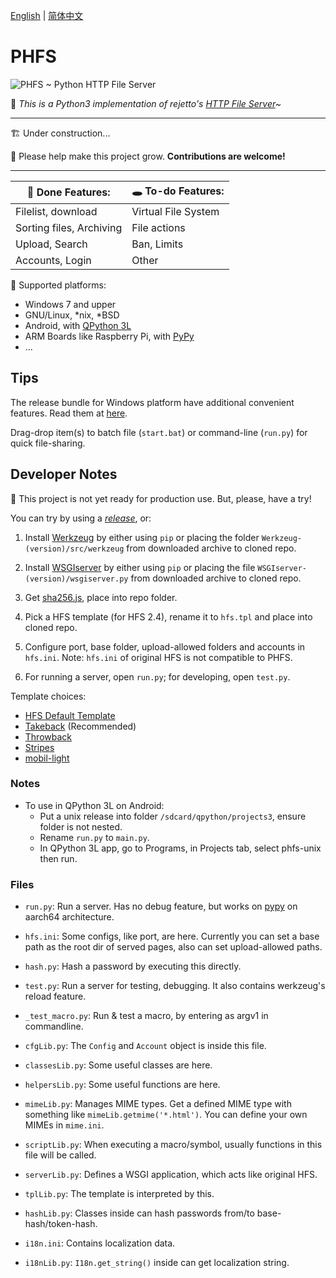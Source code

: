[English](./README.md) | [简体中文](./README-zh-CN.md)

# PHFS

![PHFS ~ Python HTTP File Server](https://repository-images.githubusercontent.com/367633470/9c58d900-d6c2-11eb-8afc-b1d42e698c22)

💫 *This is a Python3 implementation of rejetto's [HTTP File Server](https://github.com/rejetto/hfs2)~*

----
🏗 Under construction...

🎉 Please help make this project grow. **Contributions are welcome!**

----

| 👏 Done Features: | 🕳 To-do Features: |
| ---- | ---- |
| Filelist, download | Virtual File System |
| Sorting files, Archiving | File actions |
| Upload, Search | Ban, Limits |
| Accounts, Login | Other |


🍉 Supported platforms:

- Windows 7 and upper
- GNU/Linux, \*nix, \*BSD
- Android, with [QPython 3L](https://www.qpython.org/)
- ARM Boards like Raspberry Pi, with [PyPy](https://www.pypy.org/)
- ...

## Tips

The release bundle for Windows platform have additional convenient features. Read them at [here](https://github.com/NaitLee/phfs-bundler-win).

Drag-drop item(s) to batch file (`start.bat`) or command-line (`run.py`) for quick file-sharing.

## Developer Notes

👀 This project is not yet ready for production use. But, please, have a try!

You can try by using a *[release](https://github.com/NaitLee/PHFS/releases)*, or:

1. Install [Werkzeug](https://pypi.org/project/Werkzeug/#files) by either using `pip` or placing the folder `Werkzeug-(version)/src/werkzeug` from downloaded archive to cloned repo.

2. Install [WSGIserver](https://pypi.org/project/WSGIserver/#files) by either using `pip` or placing the file `WSGIserver-(version)/wsgiserver.py` from downloaded archive to cloned repo.

3. Get [sha256.js](https://github.com/AndersLindman/SHA256), place into repo folder.

4. Pick a HFS template (for HFS 2.4), rename it to `hfs.tpl` and place into cloned repo.

5. Configure port, base folder, upload-allowed folders and accounts in `hfs.ini`. Note: `hfs.ini` of original HFS is not compatible to PHFS.

6. For running a server, open `run.py`; for developing, open `test.py`.

Template choices:

- [HFS Default Template](https://github.com/rejetto/hfs2/raw/master/default.tpl)
- [Takeback](https://github.com/NaitLee/Takeback-HFS-Template/releases/latest) (Recommended)
- [Throwback](http://rejetto.com/forum/index.php?topic=12055.0)
- [Stripes](http://rejetto.com/forum/index.php?topic=13415.0)
- [mobil-light](http://rejetto.com/forum/index.php?topic=11754.msg1066583#msg1066583)

### Notes

- To use in QPython 3L on Android:
  - Put a unix release into folder `/sdcard/qpython/projects3`, ensure folder is not nested.
  - Rename `run.py` to `main.py`.
  - In QPython 3L app, go to Programs, in Projects tab, select phfs-unix then run.

### Files

- `run.py`: Run a server. Has no debug feature, but works on [pypy](https://www.pypy.org/) on aarch64 architecture.
- `hfs.ini`: Some configs, like port, are here. Currently you can set a base path as the root dir of served pages, also can set upload-allowed paths.
- `hash.py`: Hash a password by executing this directly.

- `test.py`: Run a server for testing, debugging. It also contains werkzeug's reload feature.
- `_test_macro.py`: Run & test a macro, by entering as argv1 in commandline.

- `cfgLib.py`: The `Config` and `Account` object is inside this file.
- `classesLib.py`: Some useful classes are here.
- `helpersLib.py`: Some useful functions are here.
- `mimeLib.py`: Manages MIME types. Get a defined MIME type with something like `mimeLib.getmime('*.html')`. You can define your own MIMEs in `mime.ini`.
- `scriptLib.py`: When executing a macro/symbol, usually functions in this file will be called.
- `serverLib.py`: Defines a WSGI application, which acts like original HFS.
- `tplLib.py`: The template is interpreted by this.
- `hashLib.py`: Classes inside can hash passwords from/to base-hash/token-hash.
- `i18n.ini`: Contains localization data.
- `i18nLib.py`: `I18n.get_string()` inside can get localization string.
